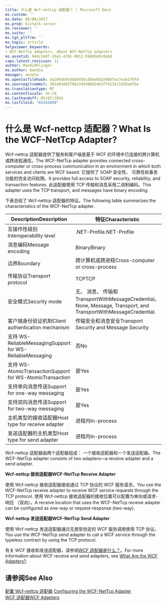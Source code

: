 ```yaml
---
title: 什么是 Wcf-nettcp 适配器？ | Microsoft Docs
ms.custom: ''
ms.date: 06/08/2017
ms.prod: biztalk-server
ms.reviewer: ''
ms.suite: ''
ms.tgt_pltfrm: ''
ms.topic: article
helpviewer_keywords:
- WCF-NetTcp adapters, about WCF-NetTcp adapters
ms.assetid: 94dc24df-19a1-4701-9012-59d05b0c8abd
caps.latest.revision: 11
author: MandiOhlinger
ms.author: mandia
manager: anneta
ms.openlocfilehash: da209ab45dbb9458cd6be0d2e988fac7ea9270f9
ms.sourcegitcommit: 381e83d43796a345488d54b3f7413e11d56ad7be
ms.translationtype: MT
ms.contentlocale: zh-CN
ms.lasthandoff: 05/07/2019
ms.locfileid: "65242858"
---
```

# <a name="what-is-the-wcf-nettcp-adapter"></a><span data-ttu-id="ae776-103">什么是 Wcf-nettcp 适配器？</span><span class="sxs-lookup"><span data-stu-id="ae776-103">What Is the WCF-NetTcp Adapter?</span></span>
<span data-ttu-id="ae776-104">Wcf-nettcp 适配器提供了服务和客户端是基于 WCF 的环境中已连接的跨计算机或跨进程通信。</span><span class="sxs-lookup"><span data-stu-id="ae776-104">The WCF-NetTcp adapter provides connected cross-computer or cross-process communication in an environment in which both services and clients are WCF based.</span></span> <span data-ttu-id="ae776-105">它提供了 SOAP 安全性、 可靠性和事务功能的完全访问权限。</span><span class="sxs-lookup"><span data-stu-id="ae776-105">It provides full access to SOAP security, reliability, and transaction features.</span></span> <span data-ttu-id="ae776-106">此适配器使用 TCP 传输和消息采用二进制编码。</span><span class="sxs-lookup"><span data-stu-id="ae776-106">This adapter uses the TCP transport, and messages have binary encoding.</span></span>  
  
 <span data-ttu-id="ae776-107">下表总结了 Wcf-nettcp 适配器的特征。</span><span class="sxs-lookup"><span data-stu-id="ae776-107">The following table summarizes the characteristics of the WCF-NetTcp adapter.</span></span>  
  
|<span data-ttu-id="ae776-108">Description</span><span class="sxs-lookup"><span data-stu-id="ae776-108">Description</span></span>|<span data-ttu-id="ae776-109">特征</span><span class="sxs-lookup"><span data-stu-id="ae776-109">Characteristic</span></span>|  
|-----------------|--------------------|  
|<span data-ttu-id="ae776-110">互操作性级别</span><span class="sxs-lookup"><span data-stu-id="ae776-110">Interoperability level</span></span>|<span data-ttu-id="ae776-111">.NET-Profile</span><span class="sxs-lookup"><span data-stu-id="ae776-111">.NET-Profile</span></span>|  
|<span data-ttu-id="ae776-112">消息编码</span><span class="sxs-lookup"><span data-stu-id="ae776-112">Message encoding</span></span>|<span data-ttu-id="ae776-113">Binary</span><span class="sxs-lookup"><span data-stu-id="ae776-113">Binary</span></span>|  
|<span data-ttu-id="ae776-114">边界</span><span class="sxs-lookup"><span data-stu-id="ae776-114">Boundary</span></span>|<span data-ttu-id="ae776-115">跨计算机或跨进程</span><span class="sxs-lookup"><span data-stu-id="ae776-115">Cross-computer or cross-process</span></span>|  
|<span data-ttu-id="ae776-116">传输协议</span><span class="sxs-lookup"><span data-stu-id="ae776-116">Transport protocol</span></span>|<span data-ttu-id="ae776-117">TCP</span><span class="sxs-lookup"><span data-stu-id="ae776-117">TCP</span></span>|  
|<span data-ttu-id="ae776-118">安全模式</span><span class="sxs-lookup"><span data-stu-id="ae776-118">Security mode</span></span>|<span data-ttu-id="ae776-119">无、 消息、 传输和 TransportWithMessageCredential。</span><span class="sxs-lookup"><span data-stu-id="ae776-119">None, Message, Transport, and TransportWithMessageCredential.</span></span>|  
|<span data-ttu-id="ae776-120">客户端身份验证机制</span><span class="sxs-lookup"><span data-stu-id="ae776-120">Client authentication mechanism</span></span>|<span data-ttu-id="ae776-121">传输安全和消息安全</span><span class="sxs-lookup"><span data-stu-id="ae776-121">Transport Security and Message Security</span></span>|  
|<span data-ttu-id="ae776-122">支持 WS-ReliableMessaging</span><span class="sxs-lookup"><span data-stu-id="ae776-122">Support for WS-ReliableMessaging</span></span>|<span data-ttu-id="ae776-123">否</span><span class="sxs-lookup"><span data-stu-id="ae776-123">No</span></span>|  
|<span data-ttu-id="ae776-124">支持 WS-AtomicTransaction</span><span class="sxs-lookup"><span data-stu-id="ae776-124">Support for WS-AtomicTransaction</span></span>|<span data-ttu-id="ae776-125">是</span><span class="sxs-lookup"><span data-stu-id="ae776-125">Yes</span></span>|  
|<span data-ttu-id="ae776-126">支持单向消息传送</span><span class="sxs-lookup"><span data-stu-id="ae776-126">Support for one-way messaging</span></span>|<span data-ttu-id="ae776-127">是</span><span class="sxs-lookup"><span data-stu-id="ae776-127">Yes</span></span>|  
|<span data-ttu-id="ae776-128">支持双向消息传送</span><span class="sxs-lookup"><span data-stu-id="ae776-128">Support for two-way messaging</span></span>|<span data-ttu-id="ae776-129">是</span><span class="sxs-lookup"><span data-stu-id="ae776-129">Yes</span></span>|  
|<span data-ttu-id="ae776-130">主机类型的接收适配器</span><span class="sxs-lookup"><span data-stu-id="ae776-130">Host type for receive adapter</span></span>|<span data-ttu-id="ae776-131">进程内</span><span class="sxs-lookup"><span data-stu-id="ae776-131">In-process</span></span>|  
|<span data-ttu-id="ae776-132">发送适配器的主机类型</span><span class="sxs-lookup"><span data-stu-id="ae776-132">Host type for send adapter</span></span>|<span data-ttu-id="ae776-133">进程内</span><span class="sxs-lookup"><span data-stu-id="ae776-133">In-process</span></span>|  
  
 <span data-ttu-id="ae776-134">Wcf-nettcp 适配器由两个适配器组成： 一个接收适配器和一个发送适配器。</span><span class="sxs-lookup"><span data-stu-id="ae776-134">The WCF-NetTcp adapter consists of two adapters—a receive adapter and a send adapter.</span></span>  
  
 <span data-ttu-id="ae776-135">**Wcf-nettcp 接收适配器**</span><span class="sxs-lookup"><span data-stu-id="ae776-135">**WCF-NetTcp Receive Adapter**</span></span>  
  
 <span data-ttu-id="ae776-136">使用 Wcf-nettcp 接收适配器接收通过 TCP 协议的 WCF 服务请求。</span><span class="sxs-lookup"><span data-stu-id="ae776-136">You use the WCF-NetTcp receive adapter to receive WCF service requests through the TCP protocol.</span></span> <span data-ttu-id="ae776-137">使用 Wcf-nettcp 接收适配器的接收位置可以配置为单向或请求-响应 （双向）。</span><span class="sxs-lookup"><span data-stu-id="ae776-137">A receive location that uses the WCF-NetTcp receive adapter can be configured as one-way or request-response (two-way).</span></span>  
  
 <span data-ttu-id="ae776-138">**Wcf-nettcp 发送适配器**</span><span class="sxs-lookup"><span data-stu-id="ae776-138">**WCF-NetTcp Send Adapter**</span></span>  
  
 <span data-ttu-id="ae776-139">使用 Wcf-nettcp 发送适配器通过无类型协定的 WCF 服务调用使用 TCP 协议。</span><span class="sxs-lookup"><span data-stu-id="ae776-139">You use the WCF-NetTcp send adapter to call a WCF service through the typeless contract by using the TCP protocol.</span></span>  
  
 <span data-ttu-id="ae776-140">有关 WCF 接收和发送适配器，请参阅[WCF 适配器是什么？](../core/what-are-the-wcf-adapters.md)。</span><span class="sxs-lookup"><span data-stu-id="ae776-140">For more information about WCF receive and send adapters, see [What Are the WCF Adapters?](../core/what-are-the-wcf-adapters.md).</span></span>  
  
## <a name="see-also"></a><span data-ttu-id="ae776-141">请参阅</span><span class="sxs-lookup"><span data-stu-id="ae776-141">See Also</span></span>  
 <span data-ttu-id="ae776-142">[配置 Wcf-nettcp 适配器](../core/configuring-the-wcf-nettcp-adapter.md) </span><span class="sxs-lookup"><span data-stu-id="ae776-142">[Configuring the WCF-NetTcp Adapter](../core/configuring-the-wcf-nettcp-adapter.md) </span></span>  
 [<span data-ttu-id="ae776-143">WCF 适配器</span><span class="sxs-lookup"><span data-stu-id="ae776-143">WCF Adapters</span></span>](../core/wcf-adapters.md)